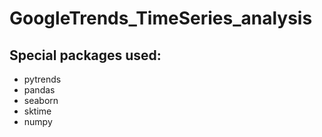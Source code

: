 # GoogleTrends_TimeSeries_analysis
## Special packages used:
- pytrends
- pandas
- seaborn
- sktime
- numpy